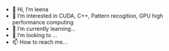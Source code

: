- 👋 Hi, I’m leena
- 👀 I’m interested in CUDA, C++, Pattern recogition, GPU high performance computing
- 🌱 I’m currently learning...
- 💞️ I’m looking to ...
- 📫 How to reach me...

<!---
leenaj-cn/leenaj-cn is a ✨ special ✨ repository because its `README.md` (this file) appears on your GitHub profile.
You can click the Preview link to take a look at your changes.
--->
